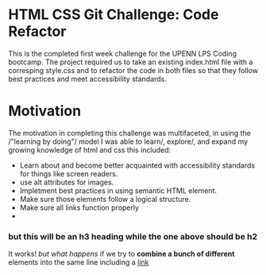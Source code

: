 #  **HTML CSS Git Challenge: Code Refactor**

This is the completed first week challenge for the UPENN LPS Coding bootcamp.  The project required us to take an existing index.html file with a corresping style.css and to refactor the code in both files so that they follow best practices and meet accessibility standards.  

# **Motivation**

The motivation in completing this challenge was multifaceted, in using the /"learning by doing"/ model I was able to learn/, explore/, and expand my growing knowledge of html and css this included:
*  Learn about and become better acquainted with accessibility standards for things like screen readers.
  *  use alt attributes for images.
*  Impletment best practices in using semantic HTML element.
  *  Make sure those elements follow a logical structure.
  *  Make sure all links function properly
*  

###  but this will be an h3 heading while the one above should be h2

It works!  *but what happens* if we try to __combine a bunch of different__ elements into the same line including a [link](http://www.google.com)  
